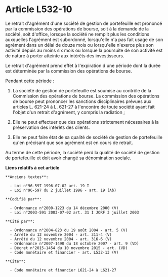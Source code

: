 # Article L532-10

Le retrait d'agrément d'une société de gestion de portefeuille est prononcé par la commission des opérations de bourse, soit
à la demande de la société, soit d'office, lorsque la société ne remplit plus les conditions auxquelles l'agrément est
subordonné, lorsqu'elle n'a pas fait usage de son agrément dans un délai de douze mois ou lorsqu'elle n'exerce plus son
activité depuis au moins six mois ou lorsque la poursuite de son activité est de nature à porter atteinte aux intérêts des
investisseurs.

Le retrait d'agrément prend effet à l'expiration d'une période dont la durée est déterminée par la commission des opérations
de bourse.

Pendant cette période :

1. La société de gestion de portefeuille est soumise au contrôle de la Commission des opérations de bourse. La commission des
opérations de bourse peut prononcer les sanctions disciplinaires prévues aux articles L. 621-24 à L. 621-27 à l'encontre de
toute société ayant fait l'objet d'un retrait d'agrément, y compris la radiation ;

2. Elle ne peut effectuer que des opérations strictement nécessaires à la préservation des intérêts des clients.

3. Elle ne peut faire état de sa qualité de société de gestion de portefeuille qu'en précisant que son agrément est en cours
de retrait.

Au terme de cette période, la société perd la qualité de société de gestion de portefeuille et doit avoir changé sa
dénomination sociale.

**Liens relatifs à cet article**

	**Anciens textes**:

	  - Loi n°96-597 1996-07-02 art. 19 I
	  - Loi n°96-597 du 2 juillet 1996 - art. 19 (Ab)

	**Codifié par**:

	  - Ordonnance n°2000-1223 du 14 décembre 2000 (V)
	  - Loi n°2003-591 2003-07-02 art. 31 I JORF 3 juillet 2003

	**Cité par**:

	  - Ordonnance n°2004-823 du 19 août 2004 - art. 5 (V)
	  - Arrêté du 12 novembre 2004 - art. 311-4 (V)
	  - Arrêté du 12 novembre 2004 - art. 316-6 (V)
	  - Ordonnance n°2007-1490 du 18 octobre 2007 - art. 9 (VD)
	  - Décret n°2015-1454 du 10 novembre 2015 - art. (VD)
	  - Code monétaire et financier - art. L532-13 (V)

	**Cite**:

	  - Code monétaire et financier L621-24 à L621-27
